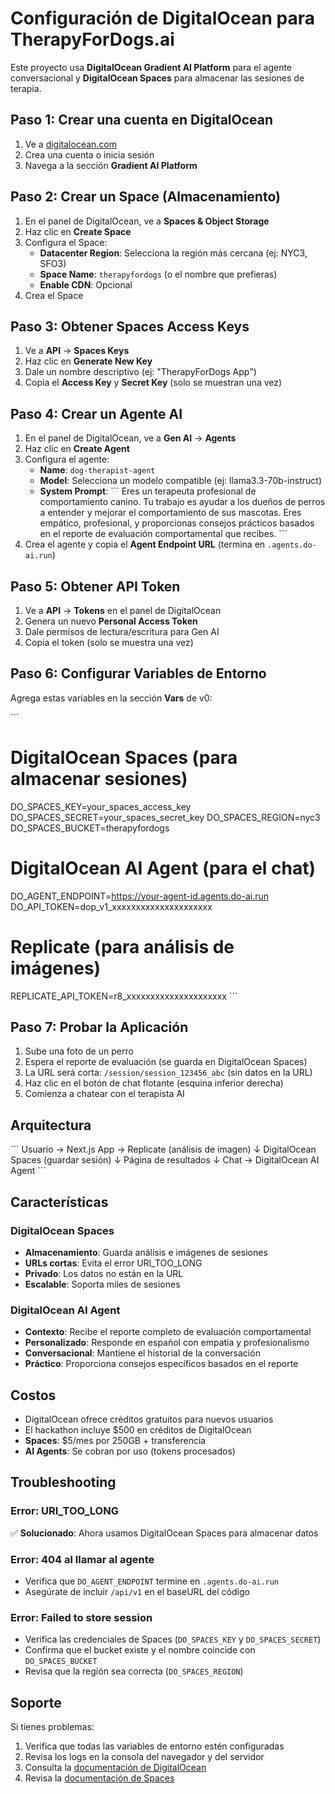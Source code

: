 # Configuración de DigitalOcean para TherapyForDogs.ai

Este proyecto usa **DigitalOcean Gradient AI Platform** para el agente conversacional y **DigitalOcean Spaces** para almacenar las sesiones de terapia.

## Paso 1: Crear una cuenta en DigitalOcean

1. Ve a [digitalocean.com](https://www.digitalocean.com)
2. Crea una cuenta o inicia sesión
3. Navega a la sección **Gradient AI Platform**

## Paso 2: Crear un Space (Almacenamiento)

1. En el panel de DigitalOcean, ve a **Spaces & Object Storage**
2. Haz clic en **Create Space**
3. Configura el Space:
   - **Datacenter Region**: Selecciona la región más cercana (ej: NYC3, SFO3)
   - **Space Name**: `therapyfordogs` (o el nombre que prefieras)
   - **Enable CDN**: Opcional
4. Crea el Space

## Paso 3: Obtener Spaces Access Keys

1. Ve a **API** → **Spaces Keys**
2. Haz clic en **Generate New Key**
3. Dale un nombre descriptivo (ej: "TherapyForDogs App")
4. Copia el **Access Key** y **Secret Key** (solo se muestran una vez)

## Paso 4: Crear un Agente AI

1. En el panel de DigitalOcean, ve a **Gen AI** → **Agents**
2. Haz clic en **Create Agent**
3. Configura el agente:
   - **Name**: `dog-therapist-agent`
   - **Model**: Selecciona un modelo compatible (ej: llama3.3-70b-instruct)
   - **System Prompt**: 
     \`\`\`
     Eres un terapeuta profesional de comportamiento canino. Tu trabajo es ayudar a los dueños de perros a entender y mejorar el comportamiento de sus mascotas. Eres empático, profesional, y proporcionas consejos prácticos basados en el reporte de evaluación comportamental que recibes.
     \`\`\`
4. Crea el agente y copia el **Agent Endpoint URL** (termina en `.agents.do-ai.run`)

## Paso 5: Obtener API Token

1. Ve a **API** → **Tokens** en el panel de DigitalOcean
2. Genera un nuevo **Personal Access Token**
3. Dale permisos de lectura/escritura para Gen AI
4. Copia el token (solo se muestra una vez)

## Paso 6: Configurar Variables de Entorno

Agrega estas variables en la sección **Vars** de v0:

\`\`\`
# DigitalOcean Spaces (para almacenar sesiones)
DO_SPACES_KEY=your_spaces_access_key
DO_SPACES_SECRET=your_spaces_secret_key
DO_SPACES_REGION=nyc3
DO_SPACES_BUCKET=therapyfordogs

# DigitalOcean AI Agent (para el chat)
DO_AGENT_ENDPOINT=https://your-agent-id.agents.do-ai.run
DO_API_TOKEN=dop_v1_xxxxxxxxxxxxxxxxxxxxx

# Replicate (para análisis de imágenes)
REPLICATE_API_TOKEN=r8_xxxxxxxxxxxxxxxxxxxxx
\`\`\`

## Paso 7: Probar la Aplicación

1. Sube una foto de un perro
2. Espera el reporte de evaluación (se guarda en DigitalOcean Spaces)
3. La URL será corta: `/session/session_123456_abc` (sin datos en la URL)
4. Haz clic en el botón de chat flotante (esquina inferior derecha)
5. Comienza a chatear con el terapista AI

## Arquitectura

\`\`\`
Usuario → Next.js App → Replicate (análisis de imagen)
                     ↓
              DigitalOcean Spaces (guardar sesión)
                     ↓
              Página de resultados
                     ↓
              Chat → DigitalOcean AI Agent
\`\`\`

## Características

### DigitalOcean Spaces
- **Almacenamiento**: Guarda análisis e imágenes de sesiones
- **URLs cortas**: Evita el error URI_TOO_LONG
- **Privado**: Los datos no están en la URL
- **Escalable**: Soporta miles de sesiones

### DigitalOcean AI Agent
- **Contexto**: Recibe el reporte completo de evaluación comportamental
- **Personalizado**: Responde en español con empatía y profesionalismo
- **Conversacional**: Mantiene el historial de la conversación
- **Práctico**: Proporciona consejos específicos basados en el reporte

## Costos

- DigitalOcean ofrece créditos gratuitos para nuevos usuarios
- El hackathon incluye $500 en créditos de DigitalOcean
- **Spaces**: $5/mes por 250GB + transferencia
- **AI Agents**: Se cobran por uso (tokens procesados)

## Troubleshooting

### Error: URI_TOO_LONG
✅ **Solucionado**: Ahora usamos DigitalOcean Spaces para almacenar datos

### Error: 404 al llamar al agente
- Verifica que `DO_AGENT_ENDPOINT` termine en `.agents.do-ai.run`
- Asegúrate de incluir `/api/v1` en el baseURL del código

### Error: Failed to store session
- Verifica las credenciales de Spaces (`DO_SPACES_KEY` y `DO_SPACES_SECRET`)
- Confirma que el bucket existe y el nombre coincide con `DO_SPACES_BUCKET`
- Revisa que la región sea correcta (`DO_SPACES_REGION`)

## Soporte

Si tienes problemas:
1. Verifica que todas las variables de entorno estén configuradas
2. Revisa los logs en la consola del navegador y del servidor
3. Consulta la [documentación de DigitalOcean](https://docs.digitalocean.com/products/gen-ai-platform/)
4. Revisa la [documentación de Spaces](https://docs.digitalocean.com/products/spaces/)
